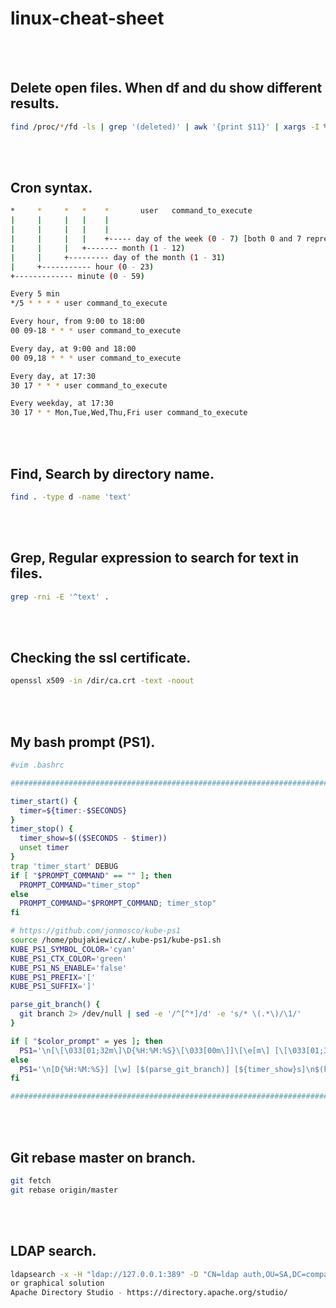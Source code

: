 # linux-cheat-sheet

<br /><br />

## Delete open files. When df and du show different results.
```bash
find /proc/*/fd -ls | grep '(deleted)' | awk '{print $11}' | xargs -I % sh -c 'echo /dev/null > %'
```

<br /><br />

## Cron syntax.
```bash
*     *     *   *    *       user   command_to_execute
|     |     |   |    |
|     |     |   |    |
|     |     |   |    +----- day of the week (0 - 7) [both 0 and 7 represent Sunday]
|     |     |   +------- month (1 - 12)
|     |     +--------- day of the month (1 - 31)
|     +----------- hour (0 - 23)
+------------- minute (0 - 59)

Every 5 min
*/5 * * * * user command_to_execute

Every hour, from 9:00 to 18:00
00 09-18 * * * user command_to_execute

Every day, at 9:00 and 18:00
00 09,18 * * * user command_to_execute

Every day, at 17:30
30 17 * * * user command_to_execute

Every weekday, at 17:30
30 17 * * Mon,Tue,Wed,Thu,Fri user command_to_execute
```

<br /><br />

## Find, Search by directory name.
```bash
find . -type d -name 'text'
```

<br /><br />

## Grep, Regular expression to search for text in files.
```bash
grep -rni -E '^text' .
```

<br /><br />

## Checking the ssl certificate.
```bash
openssl x509 -in /dir/ca.crt -text -noout
```

<br /><br />


## My bash prompt (PS1).
```bash
#vim .bashrc

#########################################################################

timer_start() {
  timer=${timer:-$SECONDS}
}
timer_stop() {
  timer_show=$(($SECONDS - $timer))
  unset timer
}
trap 'timer_start' DEBUG
if [ "$PROMPT_COMMAND" == "" ]; then
  PROMPT_COMMAND="timer_stop"
else
  PROMPT_COMMAND="$PROMPT_COMMAND; timer_stop"
fi

# https://github.com/jonmosco/kube-ps1
source /home/pbujakiewicz/.kube-ps1/kube-ps1.sh
KUBE_PS1_SYMBOL_COLOR='cyan'
KUBE_PS1_CTX_COLOR='green'
KUBE_PS1_NS_ENABLE='false'
KUBE_PS1_PREFIX='['
KUBE_PS1_SUFFIX=']'

parse_git_branch() {
  git branch 2> /dev/null | sed -e '/^[^*]/d' -e 's/* \(.*\)/\1/'
}

if [ "$color_prompt" = yes ]; then
  PS1='\n[\[\033[01;32m\]\D{%H:%M:%S}\[\033[00m\]]\[\e[m\] [\[\033[01;36m\]\w\[\033[00m\]] [\[\033[01;32m\]$(parse_git_branch)\[\033[00m\]]\[\e[m\] [${timer_show}s]\n$(kube_ps1)\n\[\033[01;32m\]\$\[\033[00m\]\[\e[m\] '
else
  PS1='\n[D{%H:%M:%S}] [\w] [$(parse_git_branch)] [${timer_show}s]\n$(kube_ps1)\n\$ '
fi

#########################################################################
```

<br /><br />

## Git rebase master on branch.
```bash
git fetch
git rebase origin/master
```

<br /><br />

## LDAP search.
```bash
ldapsearch -x -H "ldap://127.0.0.1:389" -D "CN=ldap auth,OU=SA,DC=company,DC=com" -w password -b "OU=Search here,DC=company,DC=com" "(&(objectClass=group)(|(cn=dev*)(cn=devops*)))"
or graphical solution
Apache Directory Studio - https://directory.apache.org/studio/
```

<br /><br />
